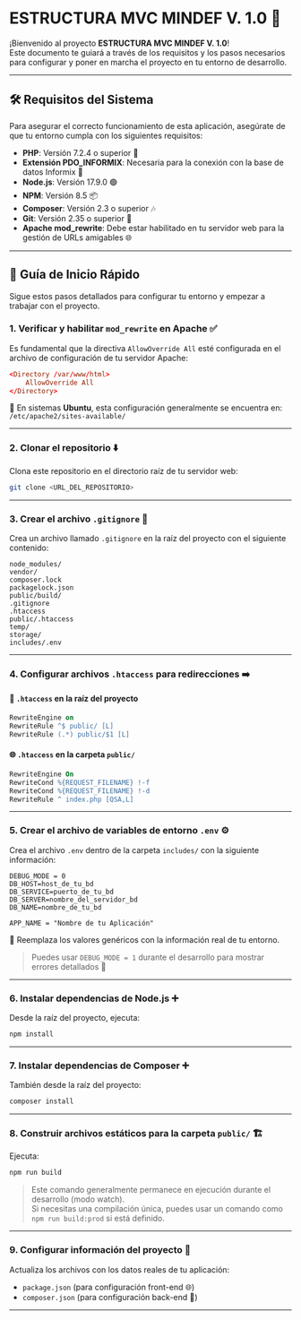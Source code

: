 # ESTRUCTURA MVC MINDEF V. 1.0 🚀

¡Bienvenido al proyecto **ESTRUCTURA MVC MINDEF V. 1.0**!  
Este documento te guiará a través de los requisitos y los pasos necesarios para configurar y poner en marcha el proyecto en tu entorno de desarrollo.

---

## 🛠️ Requisitos del Sistema

Para asegurar el correcto funcionamiento de esta aplicación, asegúrate de que tu entorno cumpla con los siguientes requisitos:

- **PHP**: Versión 7.2.4 o superior 🐘  
- **Extensión PDO_INFORMIX**: Necesaria para la conexión con la base de datos Informix 💾  
- **Node.js**: Versión 17.9.0 🟢  
- **NPM**: Versión 8.5 📦  
- **Composer**: Versión 2.3 o superior 🎶  
- **Git**: Versión 2.35 o superior 🌳  
- **Apache mod_rewrite**: Debe estar habilitado en tu servidor web para la gestión de URLs amigables 🌐

---

## 🏁 Guía de Inicio Rápido

Sigue estos pasos detallados para configurar tu entorno y empezar a trabajar con el proyecto.

### 1. Verificar y habilitar `mod_rewrite` en Apache ✅

Es fundamental que la directiva `AllowOverride All` esté configurada en el archivo de configuración de tu servidor Apache:

```conf
<Directory /var/www/html>
    AllowOverride All
</Directory>
```

📁 En sistemas **Ubuntu**, esta configuración generalmente se encuentra en:  
`/etc/apache2/sites-available/`

---

### 2. Clonar el repositorio ⬇️

Clona este repositorio en el directorio raíz de tu servidor web:

```bash
git clone <URL_DEL_REPOSITORIO>
```

---

### 3. Crear el archivo `.gitignore` 🚫

Crea un archivo llamado `.gitignore` en la raíz del proyecto con el siguiente contenido:

```gitignore
node_modules/
vendor/
composer.lock
packagelock.json
public/build/
.gitignore
.htaccess
public/.htaccess
temp/
storage/
includes/.env
```

---

### 4. Configurar archivos `.htaccess` para redirecciones ➡️

#### 📁 `.htaccess` en la raíz del proyecto

```apache
RewriteEngine on
RewriteRule ^$ public/ [L]
RewriteRule (.*) public/$1 [L]
```

#### 🌐 `.htaccess` en la carpeta `public/`

```apache
RewriteEngine On
RewriteCond %{REQUEST_FILENAME} !-f
RewriteCond %{REQUEST_FILENAME} !-d
RewriteRule ^ index.php [QSA,L]
```

---

### 5. Crear el archivo de variables de entorno `.env` ⚙️

Crea el archivo `.env` dentro de la carpeta `includes/` con la siguiente información:

```env
DEBUG_MODE = 0
DB_HOST=host_de_tu_bd
DB_SERVICE=puerto_de_tu_bd
DB_SERVER=nombre_del_servidor_bd
DB_NAME=nombre_de_tu_bd

APP_NAME = "Nombre de tu Aplicación"
```

🔑 Reemplaza los valores genéricos con la información real de tu entorno.

> Puedes usar `DEBUG_MODE = 1` durante el desarrollo para mostrar errores detallados 🐛

---

### 6. Instalar dependencias de Node.js ➕

Desde la raíz del proyecto, ejecuta:

```bash
npm install
```

---

### 7. Instalar dependencias de Composer ➕

También desde la raíz del proyecto:

```bash
composer install
```

---

### 8. Construir archivos estáticos para la carpeta `public/` 🏗️

Ejecuta:

```bash
npm run build
```

> Este comando generalmente permanece en ejecución durante el desarrollo (modo watch).  
> Si necesitas una compilación única, puedes usar un comando como `npm run build:prod` si está definido.

---

### 9. Configurar información del proyecto 📝

Actualiza los archivos con los datos reales de tu aplicación:

- `package.json` (para configuración front-end 🌐)
- `composer.json` (para configuración back-end 🐘)

---

